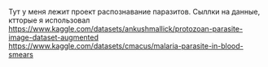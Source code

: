 Тут у меня лежит проект распознавание паразитов.
Сыллки на данные, ктторые я использовал
https://www.kaggle.com/datasets/ankushmallick/protozoan-parasite-image-dataset-augmented
https://www.kaggle.com/datasets/cmacus/malaria-parasite-in-blood-smears
